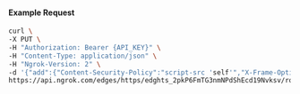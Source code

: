 <!-- Code generated for API Clients. DO NOT EDIT. -->

#### Example Request

```bash
curl \
-X PUT \
-H "Authorization: Bearer {API_KEY}" \
-H "Content-Type: application/json" \
-H "Ngrok-Version: 2" \
-d '{"add":{"Content-Security-Policy":"script-src 'self'","X-Frame-Options":"DENY"},"enabled":true}' \
https://api.ngrok.com/edges/https/edghts_2pkP6FmTG3nmNPdShEcd19Nvksv/routes/edghtsrt_2pkP6GRjlIhUiAWPp8yTGDFfeLn/response_headers
```

